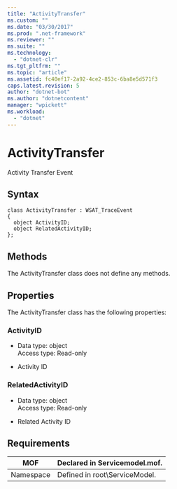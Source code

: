 ```yaml
---
title: "ActivityTransfer"
ms.custom: ""
ms.date: "03/30/2017"
ms.prod: ".net-framework"
ms.reviewer: ""
ms.suite: ""
ms.technology: 
  - "dotnet-clr"
ms.tgt_pltfrm: ""
ms.topic: "article"
ms.assetid: fc40ef17-2a92-4ce2-853c-6ba8e5d571f3
caps.latest.revision: 5
author: "dotnet-bot"
ms.author: "dotnetcontent"
manager: "wpickett"
ms.workload: 
  - "dotnet"
---
```

# ActivityTransfer
Activity Transfer Event  
  
## Syntax  
  
```  
class ActivityTransfer : WSAT_TraceEvent  
{  
  object ActivityID;  
  object RelatedActivityID;  
};  
```  
  
## Methods  
 The ActivityTransfer class does not define any methods.  
  
## Properties  
 The ActivityTransfer class has the following properties:  
  
### ActivityID  
  
-   Data type: object  
    Access type: Read-only  
  
-   Activity ID  
  
### RelatedActivityID  
  
-   Data type: object  
    Access type: Read-only  
  
-   Related Activity ID  
  
## Requirements  
  
|MOF|Declared in Servicemodel.mof.|  
|---------|-----------------------------------|  
|Namespace|Defined in root\ServiceModel.|
